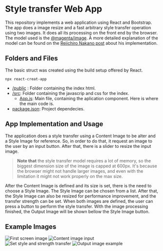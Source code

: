 # Style transfer Web App

This repository implements a web application using React and Bootstrap. The app does a image resize and a fast arbitrary style transfer operation using two images. It does all its processing on the front end by the browser. The model used is the [@magenta/image](https://github.com/magenta/magenta-js/tree/master/image). A more detailed explanation of the model can be found on the [Reiichiro Nakano post](https://magenta.tensorflow.org/blog/2018/12/20/style-transfer-js/) about his implementation.

## Folders and Files

The basic struct was created using the build setup offered by React.

    npx react-creat-app

- [/public](./public) : Folder containing the index html.
- [/src](./src): Folder containing the javascrip and css for the index.
    - [App.js](./src/App.js): Main file, containing the aplication component. Here is where the main code is.
- [package.json](./package.json): Project dependecies.

## App Implementation and  Usage

The application does a style transfer using a Content Image to be alter and a Style Image for reference. So, in order to do that, it request an image to the user by an input button. After that, there is a slider to resize the input image.
    
> **Note that** the style transfer model requires a lot of memory, so the biggest dimension size of the image is capped at 600px. It's because the browser might not handle larger images, and even with the limitation it might not work properly on the max size.

After the Content Image is defined and its size is set, there is the need to choose a Style Image. The Style Image can be chosen from a list. After that, the Style Image can also be resized for performance improvement, and the transfer strength can be set. When both images are defined, the user can press a button to perform the style transfer. With the image processing finished, the Output Image will be shown bellow the Style Image button.

## Example Images

![First screen image](./example_imgs/0_initial_screen.png "First screen")
![Content image input](./example_imgs/1_input_image.png "Content image input")
![Set style and strength transfer](./example_imgs/2_style_and_strength.png "Set style and strength transfer")
![Output image example](./example_imgs/3_output.png "Output image example")
